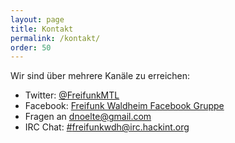 ```yaml
---
layout: page
title: Kontakt
permalink: /kontakt/
order: 50
---
```


Wir sind über mehrere Kanäle zu erreichen:

* <i class="fa fa-twitter"></i> Twitter: [@FreifunkMTL](https://twitter.com/freifunkmtl)
* <i class="fa fa-facebook"></i> Facebook: [Freifunk Waldheim Facebook Gruppe](https://www.facebook.com/groups/FreifunkMittelsachsen/)
* <i class="fa fa-envelope"></i> Fragen an [dnoelte@gmail.com](mailto://dnoelte@gmail.com)
* <i class="fa fa-comment"></i> IRC Chat: [#freifunkwdh@irc.hackint.org](http://freifunk-waldheim:7778)
